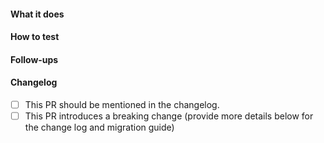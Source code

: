 <!--
Thank you for your Pull Request. Please provide a description and review
the requirements below.

Contributors guide: https://github.com/eclipse-glsp/glsp/blob/master/CONTRIBUTING.md

Note: Security vulnerabilities should not be disclosed on GitHub, through a PR or any
other means. See [SECURITY.md](https://github.com/eclipse-glsp/glsp/blob/master/SECURITY.md),
to learn how to report vulnerabilities.
-->

#### What it does

<!-- Include relevant issues and describe how they are addressed. -->

#### How to test

<!-- Explain how a reviewer can reproduce a bug, test new functionality or verify performance improvements. -->

#### Follow-ups

<!-- Please list potential follow-up work, including known issues, possible future work, identified technical debt, and potentially introduced technical debt. If the PR introduces technical debt, specify the reason why this is acceptable. Please create tickets and link them here. Please use the label "technical debt" for new issues when it applies. -->

#### Changelog

<!-- Please check, when if it applies to your change. -->

- [ ] This PR should be mentioned in the changelog.
- [ ] This PR introduces a breaking change (provide more details below for the change log and migration guide)
